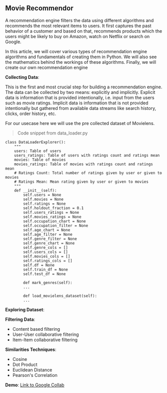 ## Movie Recommendor

A recommendation engine filters the data using different algorithms and recommends the most relevant items to users. It first captures the past behavior of a customer and based on that, recommends products which the users might be likely to buy on Amazon, watch on Netflix or search on Google.

In this article, we will cover various types of recommendation engine algorithms and fundamentals of creating them in Python. We will also see the mathematics behind the workings of these algorithms. Finally, we will create our own recommendation engine

**Collecting Data**:

This is the first and most crucial step for building a recommendation engine. The data can be collected by two means: explicitly and implicitly. Explicit data is information that is provided intentionally, i.e. input from the users such as movie ratings. Implicit data is information that is not provided intentionally but gathered from available data streams like search history, clicks, order history, etc.

For our usecase here we will use the pre collected dataset of Movielens.

> Code snippet from data_loader.py
```
class DataLoaderExplorer():
    """
    users: Table of users
    users_ratings: Table of users with ratings count and ratings mean
    movies: Table of movies
    movies_ratings: Table of movies with ratings count and ratings mean
    # Ratings Count: Total number of ratings given by user or given to movies
    # Ratings Mean: Mean rating given by user or given to movies
    """
    def __init__(self):
        self.users = None
        self.movies = None
        self.ratings = None
        self.holdout_fraction = 0.1
        self.users_ratings = None
        self.movies_ratings = None
        self.occupation_chart = None
        self.occupation_filter = None
        self.age_chart = None
        self.age_filter = None
        self.genre_filter = None
        self.genre_chart = None
        self.genre_cols = []
        self.users_cols = []
        self.movies_cols = []
        self.ratings_cols = []
        self.df = None
        self.train_df = None
        self.test_df = None
        
        def mark_genres(self):
        ...
        
        def load_movielens_dataset(self):
        ...
```

**Exploring Dataset**:

**Filtering Data**:
* Content based filtering
* User-User collaborative filtering
* Item-Item collaborative filtering

**Similarities Techniques**:
* Cosine
* Dot Product
* Euclidean Distance
* Pearson's Correlation

**Demo**:
[Link to Google Collab](https://colab.research.google.com/drive/1NiZueMUlvaUzn0yzuIZOZPT3hC4gLRws)
